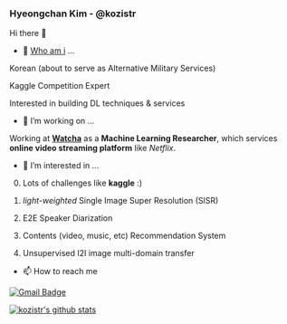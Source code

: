 ### Hyeongchan Kim - @kozistr

Hi there 👋

- 👋 [Who am i](http://kozistr.tech/about) ...

Korean (about to serve as Alternative Military Services)

Kaggle Competition Expert

Interested in building DL techniques & services

- 💼 I’m working on ...

Working at [**Watcha**](https://www.notion.so/watcha/WATCHA-0a7284a6c7224e939be9e8f4af5e8be0) as a **Machine Learning Researcher**, 
which services **online video streaming platform** like *Netflix*.

- 🔭 I’m interested in ...

0. Lots of challenges like **kaggle** :)

1. *light-weighted* Single Image Super Resolution (SISR)

2. E2E Speaker Diarization

3. Contents (video, music, etc) Recommendation System

4. Unsupervised I2I image multi-domain transfer

- 📫 How to reach me

[![Gmail Badge](https://img.shields.io/badge/-Gmail-d14836?style=flat-square&logo=Gmail&logoColor=white&link=mailto:kozistr@gmail.com)](mailto:kozistr@gmail.com)

[![kozistr's github stats](https://github-readme-stats.vercel.app/api?username=kozistr&show_icons=true&hide_border=true)](https://github.com/kozistr)
